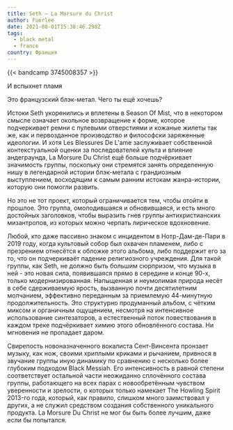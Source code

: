 ```yaml
---
title: Seth — La Morsure du Christ
author: Fuerlee
date: 2021-08-01T15:38:46.298Z
tags:
  - black metal
  - france
country: Франция
---
```

{{< bandcamp 3745008357 >}}

И вспыхнет пламя



Это французский блэк-метал. Чего ты ещё хочешь?



Истоки Seth укоренились и вплетены в Season Of Mist, что в некотором смысле означает окольное возвращение к форме, которое подчеркивает ремни с пулевыми отверстиями и кожаные жилеты так же, как и первозданное производство и философски заряженные идеологии. И хотя Les Blessures De L'ame заслуживает собственной контекстуальной оценки за последователей культа и влияние андеграунда, La Morsure Du Christ ещё больше подчёркивает значимость группы, поскольку они стремятся занять определенную нишу в легендарной истории блэк-метала с грандиозным выступлением, восходящим к самым ранним истокам жанра-истории, которую они помогли развить.



Но это не тот проект, который ограничивается тем, чтобы отойти в прошлое. Это группа, омолодившаяся и обновившаяся, и есть много достойных заголовков, чтобы выразить гнев группы антихристианских мизантропов, из которых можно черпать лирическое вдохновение.



Любой, кто даже пассивно знаком с инцидентом в Нотр-Дам-де-Пари в 2019 году, когда культовый собор был охвачен пламенем, либо с презрением отнесётся к обложке этого альбома, либо поддержит его за то, что он подчеркиваёт падение религиозного учреждения. Для такой группы, как Seth, не должно быть большим сюрпризом, что музыка в ней - это новая сила, появившаяся прямо в середине и конце 90-х, только модернизированная. Напыщенная и неумолимая природа несёт в себе сдерживаемую ярость, вызванную почти десятилетним молчанием, эффективно переданным за приемлемую 44-минутную продолжительность. Это структурно продуманный альбом, с чётким миксом и органичным ощущением, несмотря на интенсивное использование синтезаторов, а естественный поток повествования в каждом треке подчёркивает химию этого обновлённого состава. Ни мгновения не пропадает даром.



Свирепость новоназначенного вокалиста Сент-Винсента пронзает музыку, как нож, своими хриплыми криками и рычанием, привнося в звучание группы иную динамику по сравнению с несколько более глубоким подходом Black Messiah. Его интенсивность в равной степени соответствует остальной части неожиданно сплочённого состава группы, работающего на всех парах с новообретённым чувством уверенности и зрелости, о которых только намекает The Howling Spirit 2013-го года, который, как правило, слишком много заимствовал у других, а не служил средством создания собственного уникального продукта. La Morsure Du Christ не мог бы быть более лучшим, даже если бы попытался.